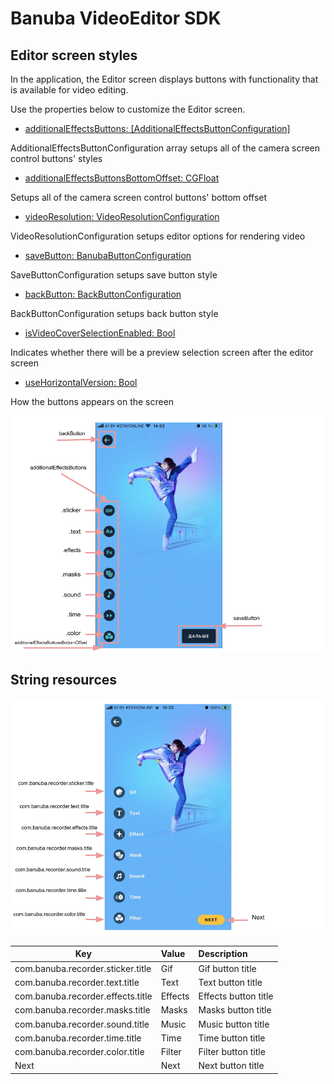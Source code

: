 # Banuba VideoEditor SDK
## Editor screen styles

In the application, the Editor screen displays buttons with functionality that is available for video editing.

Use the properties below to customize the Editor screen.

- [additionalEffectsButtons: [AdditionalEffectsButtonConfiguration]](/Example/Example/Extension/EditorConfiguration.swift#L8)

AdditionalEffectsButtonConfiguration array setups all of the camera screen control buttons' styles

- [additionalEffectsButtonsBottomOffset: CGFloat](/Example/Example/Extension/EditorConfiguration.swift#L46)

Setups all of the camera screen control buttons' bottom offset

- [videoResolution: VideoResolutionConfiguration](/Example/Example/Extension/EditorConfiguration.swift#L47)

VideoResolutionConfiguration setups editor options for rendering video

- [saveButton: BanubaButtonConfiguration](/Example/Example/Extension/EditorConfiguration.swift#L68)

SaveButtonConfiguration setups save button style

- [backButton: BackButtonConfiguration](/Example/Example/Extension/EditorConfiguration.swift#L74)

BackButtonConfiguration setups back button style

- [isVideoCoverSelectionEnabled: Bool](/Example/Example/Extension/EditorConfiguration.swift#L76)

Indicates whether there will be a preview selection screen after the editor screen

- [useHorizontalVersion: Bool](/Example/Example/Extension/EditorConfiguration.swift#L77)

How the buttons appears on the screen

  ![img](screenshots/EditorConfiguration.png)
  
  
## String resources

![img](screenshots/EditorConfigurationLocalization.png)

| Key        |      Value      |   Description |
| ------------- | :----------- | :------------- |
| com.banuba.recorder.sticker.title | Gif | Gif button title
| com.banuba.recorder.text.title | Text | Text button title
| com.banuba.recorder.effects.title |Effects | Effects button title
| com.banuba.recorder.masks.title | Masks | Masks button title
| com.banuba.recorder.sound.title | Music | Music button title
| com.banuba.recorder.time.title | Time | Time button title
| com.banuba.recorder.color.title | Filter | Filter button title
| Next | Next | Next button title
